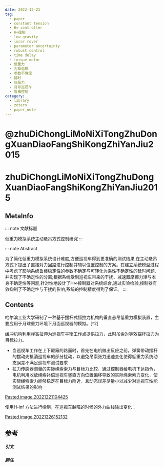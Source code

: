 ```yaml
---
date: 2022-12-21
tag:
  - paper
  - constant tension
  - H∞ controller
  - H∞控制
  - low gravity
  - lunar rover
  - parameter uncertainty
  - robust control
  - time delay
  - torque motor
  - 低重力
  - 力矩电机
  - 参数不确定
  - 延时
  - 恒张力
  - 月球巡视车
  - 鲁棒控制
category:
  - library
  - zotero
  - paper_note
---
```


# @zhuDiChongLiMoNiXiTongZhuDongXuanDiaoFangShiKongZhiYanJiu2015


# zhuDiChongLiMoNiXiTongZhuDongXuanDiaoFangShiKongZhiYanJiu2015

## MetaInfo

::: note 文献标题

 低重力模拟系统主动悬吊方式控制研究
:::

::: note Abstract

为了简化低重力模拟系统设计难度,方便巡视车得到更准确的测试结果,在主动悬吊方式下提出了直接对力回路进行控制并辅以位置控制的方案。在建立系统模型过程中考虑了影响系统鲁棒稳定性的参数不确定与可转化为乘性不确定性的延时问题,并实现了不确定性的分离;根据系统受到巡视车带来的干扰、减速器摩擦力矩与本身不确定性等问题,针对性地设计了H∞控制器对系统综合,通过实验检验,控制器有效抑制了不确定性与干扰的影响,系统的控制精度得到了保证。
:::


## Contents


哈尔滨工业大学研制了一种基于摆杆式恒拉力机构的垂直悬吊低重力模拟装置，主要应用于月球重力环境下月面巡视器的模拟。[^2]

缓冲机构利用弹簧拉伸为巡视车平衡工作点提供拉力，此时吊索对等效摆杆拉力为目标拉力。
- 当巡视车工作在上下颠簸的路面时，首先在电机做出反应之前，弹簧带动摆杆的摆动先抵消巡视车的部分扰动，以避免吊索张力迅速变化使得低重力系统动态误差不满足巡视车测试要求
- 拉力传感器测量的实际绳索索力与目标力比较，通过控制器给电机下达指令，电机利用收放绳索补偿巡视车竖直方向位置偏移导致的实际绳索索力变化，使实际绳索索力能够稳定在目标力附近，且动态误差尽量小以减少对巡视车性能测试结果的影响

[Pasted image 20221221104425](.//)

使用H-inf 方法进行控制，在巡视车越障的时候的外力曲线输出变化：

[Pasted image 20221226152132](.//)



## 参考

##### 引文



##### 脚注

